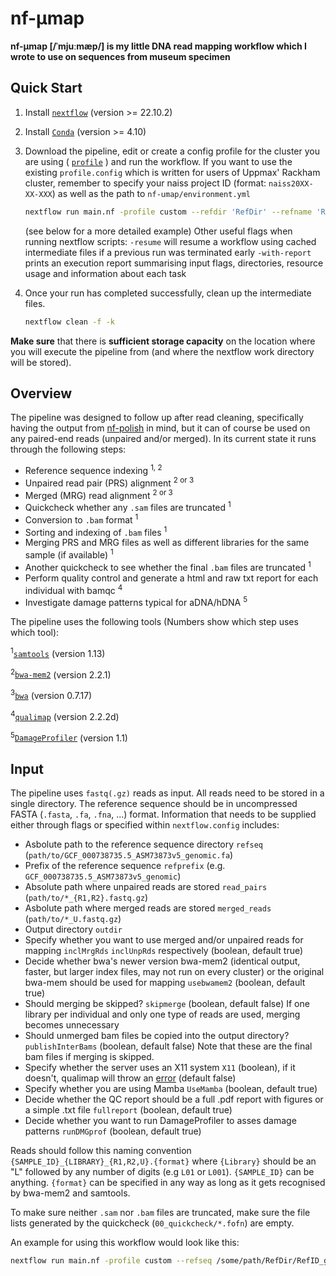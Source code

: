 # nf-μmap

**nf-μmap [/ˈmjuːmæp/] is my little DNA read mapping workflow which I wrote to use on sequences from museum specimen**

## Quick Start

1. Install [`nextflow`](https://www.nextflow.io/) (version >= 22.10.2)
2. Install [`Conda`](https://conda.io/miniconda.html) (version >= 4.10)
3. Download the pipeline, edit or create a config profile for the cluster you are using ( [`profile`]( https://www.nextflow.io/docs/latest/config.html#config-profiles) ) and run the workflow. If you want to use the existing `profile.config` which is written for users of Uppmax' Rackham cluster, remember to specify your naiss project ID (format: `naiss20XX-XX-XXX`) as well as the path to `nf-umap/environment.yml`

    ```bash
    nextflow run main.nf -profile custom --refdir 'RefDir' --refname 'RefID.fa' --refprefix 'RefID' --read_pairs 'READS' --merged_reads 'MERGED_READS' --outdir 'OutputDir*
    ```
   (see below for a more detailed example)
   Other useful flags when running nextflow scripts:
   `-resume` will resume a workflow using cached intermediate files if a previous run was terminated early
   `-with-report` prints an execution report summarising input flags, directories, resource usage and information about each task
4. Once your run has completed successfully, clean up the intermediate files.

    ```bash
    nextflow clean -f -k
    ```
**Make sure** that there is **sufficient storage capacity** on the location where you will execute the pipeline from (and where the nextflow work directory will be stored).

## Overview

The pipeline was designed to follow up after read cleaning, specifically having the output from [nf-polish](https://github.com/MozesBlom/nf-polish) in mind, but it can of course be used on any paired-end reads (unpaired and/or merged). In its current state it runs through the following steps:

* Reference sequence indexing <sup>1, 2</sup>
* Unpaired read pair (PRS) alignment <sup>2 or 3</sup>
* Merged (MRG) read alignment <sup>2 or 3</sup>
* Quickcheck whether any `.sam` files are truncated <sup>1</sup>
* Conversion to `.bam` format <sup>1</sup>
* Sorting and indexing of `.bam` files <sup>1</sup>
* Merging PRS and MRG files as well as different libraries for the same sample (if available) <sup>1</sup>
* Another quickcheck to see whether the final `.bam` files are truncated <sup>1</sup>
* Perform quality control and generate a html and raw txt report for each individual with bamqc <sup>4</sup>
* Investigate damage patterns typical for aDNA/hDNA <sup>5</sup>

The pipeline uses the following tools (Numbers show which step uses which tool):

<sup>1</sup>[`samtools`](http://www.htslib.org/) (version 1.13)

<sup>2</sup>[`bwa-mem2`](https://github.com/bwa-mem2/bwa-mem2) (version 2.2.1)

<sup>3</sup>[`bwa`](http://bio-bwa.sourceforge.net/) (version 0.7.17)

<sup>4</sup>[`qualimap`](http://qualimap.conesalab.org/) (version 2.2.2d)

<sup>5</sup>[`DamageProfiler`](https://github.com/Integrative-Transcriptomics/DamageProfiler) (version 1.1)

## Input

The pipeline uses `fastq(.gz)` reads as input. All reads need to be stored in a single directory. The reference sequence should be in uncompressed FASTA (`.fasta`, `.fa`, `.fna`, ...) format.
Information that needs to be supplied either through flags or specified within `nextflow.config` includes:
* Asbolute path to the reference sequence directory `refseq` (`path/to/GCF_000738735.5_ASM73873v5_genomic.fa`)
* Prefix of the reference sequence `refprefix` (e.g. `GCF_000738735.5_ASM73873v5_genomic`)
* Absolute path where unpaired reads are stored `read_pairs` (`path/to/*_{R1,R2}.fastq.gz`)
* Asbolute path where merged reads are stored `merged_reads` (`path/to/*_U.fastq.gz`)
* Output directory `outdir`
* Specify whether you want to use merged and/or unpaired reads for mapping `inclMrgRds` `inclUnpRds` respectively (boolean, default true)
* Decide whether bwa's newer version bwa-mem2 (identical output, faster, but larger index files, may not run on every cluster) or the original bwa-mem should be used for mapping `usebwamem2` (boolean, default true)
* Should merging be skipped? `skipmerge` (boolean, default false) If one library per individual and only one type of reads are used, merging becomes unnecessary
* Should unmerged bam files be copied into the output directory? `publishInterBams` (boolean, default false) Note that these are the final bam files if merging is skipped.
* Specify whether the server uses an X11 system `X11` (boolean), if it doesn't, qualimap will throw an [error](http://qualimap.conesalab.org/doc_html/faq.html#x11problem) (default false)
* Specify whether you are using Mamba `UseMamba` (boolean, default true)
* Decide whether the QC report should be a full .pdf report with figures or a simple .txt file `fullreport` (boolean, default true)
* Decide whether you want to run DamageProfiler to asses damage patterns `runDMGprof` (boolean, default true)

Reads should follow this naming convention `{SAMPLE_ID}_{LIBRARY}_{R1,R2,U}.{format}` where `{Library}` should be an "L" followed by any number of digits (e.g `L01` or `L001`). `{SAMPLE_ID}` can be anything. `{format}` can be specified in any way as long as it gets recognised by bwa-mem2 and samtools.

To make sure neither `.sam` nor  `.bam` files are truncated, make sure the file lists generated by the quickcheck (`00_quickcheck/*.fofn`) are empty.

An example for using this workflow would look like this:
```bash
nextflow run main.nf -profile custom --refseq /some/path/RefDir/RefID_genomic.fa --refprefix RefID_genomic --read_pairs /some/path/'*_{R1,R2}.fastq.gz' --merged_reads /some/path/'*_U.fastq.gz' --outdir /some/path/results/ --usebwamem2 false --X11 true --fullreport true --runDMGprof true -with-report
```
